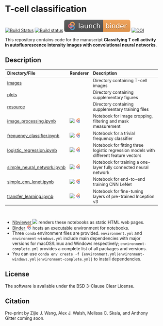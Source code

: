 # T-cell classification
[![Build Status](https://travis-ci.com/gitter-lab/t-cell-classification.svg?branch=master)](https://travis-ci.com/gitter-lab/t-cell-classification)
[![Build status](https://ci.appveyor.com/api/projects/status/4nn776bdps5880h6/branch/master?svg=true)](https://ci.appveyor.com/project/gitter-lab/t-cell-classification/branch/master)
[![badge](./plots/binder_badge.svg)](https://mybinder.org/v2/gh/gitter-lab/t-cell-classification/master)
[![DOI](https://zenodo.org/badge/DOI/10.5281/zenodo.2640835.svg)](https://doi.org/10.5281/zenodo.2640835)

This repository contains code for the manuscript **Classifying T cell activity in autofluorescence intensity images with convolutional neural networks**.

## Description

|Directory/File|Renderer|Description|
|:---|:---|:---|
|[images](./images)||Directory containing T-cell images|
|[plots](./plots)||Directory containing supplementary figures|
|[resource](./resource)||Directory containing supplementary training files|
|[image_processing.ipynb](./image_processing.ipynb) |<a href="https://nbviewer.jupyter.org/github/gitter-lab/t-cell-classification/blob/master/image_processing.ipynb"><img src="./plots/nbviewer_logo.png" height="16" align="bottom"></a> <a href="https://mybinder.org/v2/gh/gitter-lab/t-cell-classification/master?filepath=image_processing.ipynb"><img src="./plots/binder_logo.png" height="16" align="bottom"></a>|Notebook for image cropping, filtering and mask measurement|
|[frequency_classifier.ipynb](./frequency_classifier.ipynb)|<a href="https://nbviewer.jupyter.org/github/gitter-lab/t-cell-classification/blob/master/frequency_classifier.ipynb"><img src="./plots/nbviewer_logo.png" height="16" align="bottom"></a> <a href="https://mybinder.org/v2/gh/gitter-lab/t-cell-classification/master?filepath=frequency_classifier.ipynb"><img src="./plots/binder_logo.png" height="16" align="bottom"></a>|Notebook for a trivial frequency classifier|
|[logistic_regression.ipynb](./logistic_regression.ipynb)|<a href="https://nbviewer.jupyter.org/github/gitter-lab/t-cell-classification/blob/master/logistic_regression.ipynb"><img src="./plots/nbviewer_logo.png" height="16" align="bottom"></a> <a href="https://mybinder.org/v2/gh/gitter-lab/t-cell-classification/master?filepath=logistic_regression.ipynb"><img src="./plots/binder_logo.png" height="16" align="bottom"></a>|Notebook for fitting three logistic regression models with different feature vectors|
|[simple_neural_network.ipynb](./simple_neural_network.ipynb)|<a href="https://nbviewer.jupyter.org/github/gitter-lab/t-cell-classification/blob/master/simple_neural_network.ipynb"><img src="./plots/nbviewer_logo.png" height="16" align="bottom"></a> <a href="https://mybinder.org/v2/gh/gitter-lab/t-cell-classification/master?filepath=simple_neural_network.ipynb"><img src="./plots/binder_logo.png" height="16" align="bottom"></a>|Notebook for training a one-layer fully connected neural network|
|[simple_cnn_lenet.ipynb](./simple_cnn_lenet.ipynb)|<a href="https://nbviewer.jupyter.org/github/gitter-lab/t-cell-classification/blob/master/simple_cnn_lenet.ipynb"><img src="./plots/nbviewer_logo.png" height="16" align="bottom"></a> <a href="https://mybinder.org/v2/gh/gitter-lab/t-cell-classification/master?filepath=simple_cnn_lenet.ipynb"><img src="./plots/binder_logo.png" height="16" align="bottom"></a>|Notebook for end-to-end training CNN LeNet|
|[transfer_learning.ipynb](./transfer_learning.ipynb)|<a href="https://nbviewer.jupyter.org/github/gitter-lab/t-cell-classification/blob/master/transfer_learning.ipynb"><img src="./plots/nbviewer_logo.png" height="16" align="bottom"></a> <a href="https://mybinder.org/v2/gh/gitter-lab/t-cell-classification/master?filepath=transfer_learning.ipynb"><img src="./plots/binder_logo.png" height="16" align="bottom"></a>|Notebook for fine-tuning layers of pre-trained Inception v3|

<br/>

- [Nbviewer <img src="./plots/nbviewer_logo.png" height="16" align="bottom">](https://nbviewer.jupyter.org)  renders these notebooks as static HTML web pages.
- [Binder <img src="./plots/binder_logo.png" height="16" align="bottom">](https://mybinder.org) hosts an executable environment for notebooks.
- Three `conda` environment files are provided. `environment.yml` and `environment-windows.yml` include main dependencies with major versions for macOS/Linux and Windows respectively; `environment-complete.yml` provides a complete list of all packages and versions.
- You can use `conda env create -f {environment.yml|environment-windows.yml|environment-complete.yml}` to install dependencies. 

## License
The software is available under the BSD 3-Clause Clear License.

## Citation
Pre-print by Zijie J. Wang, Alex J. Walsh, Melissa C. Skala, and Anthony Gitter coming soon.